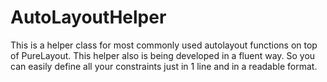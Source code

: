 # AutoLayoutHelper

This is a helper class for most commonly used autolayout functions on top of PureLayout. This helper also is being developed in a fluent way. So you can easily define all your constraints just in 1 line and in a readable format.
